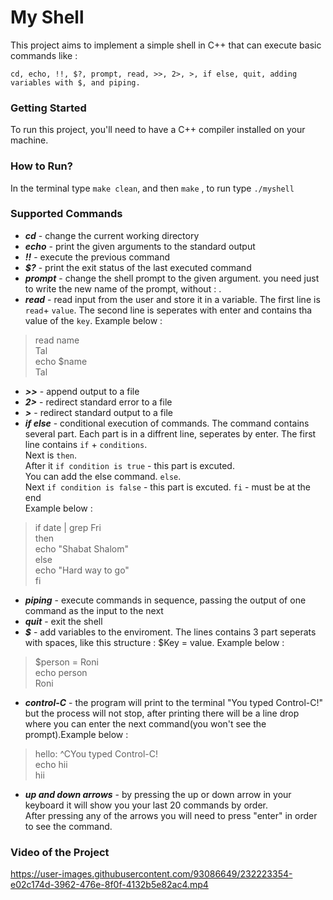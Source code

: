 # My Shell

This project aims to implement a simple shell in C++ that can execute basic commands like :
```
cd, echo, !!, $?, prompt, read, >>, 2>, >, if else, quit, adding variables with $, and piping.
```

### Getting Started
To run this project, you'll need to have a C++ compiler installed on your machine. 

### How to Run? 

In the terminal type `make clean`, and then `make` , to run type `./myshell` 

### Supported Commands
- ***cd*** - change the current working directory
- ***echo*** - print the given arguments to the standard output
- ***!!*** - execute the previous command
- ***$?*** - print the exit status of the last executed command
- ***prompt***  - change the shell prompt to the given argument. you need just to write the new name of the prompt, without : . 
- ***read***  - read input from the user and store it in a variable. The first line is `read`+ `value`. The second line is seperates with enter and contains tha value of the `key`. Example below : 
> read name   
> Tal   
> echo $name   
> Tal     

- ***>>*** - append output to a file
- ***2>*** - redirect standard error to a file
- ***>*** - redirect standard output to a file
- ***if else*** - conditional execution of commands. The command contains several part. Each part is in a diffrent line, seperates by enter.
The first line contains `if` + `conditions`.     
Next is `then`.   
After it `if condition is true` - this part is excuted.  
You can add the else command. 
  `else`.  
  Next `if condition is false` - this part is excuted. 
  `fi` - must be at the end  
  Example below : 
> if date | grep Fri  
> then   
>   echo "Shabat Shalom"   
> else     
>     echo "Hard way to go"   
> fi 

- ***piping*** - execute commands in sequence, passing the output of one command as the input to the next
- ***quit*** - exit the shell
- ***$*** - add variables to the enviroment. The lines contains 3 part seperats with spaces, like this structure : $Key = value.  Example below : 
> $person =  Roni   
> echo person   
> Roni 

- ***control-C*** - the program will print to the terminal "You typed Control-C!" but the process will not stop, after printing there will be a line drop where you can enter the next command(you won't see the prompt).Example below :
>  hello: ^CYou typed Control-C!   
>  echo hii  
>  hii 

- ***up and down arrows*** - by pressing the up or down arrow in your keyboard it will show you your last 20 commands by order.   
After pressing any of the arrows you will need to press "enter" in order to see the command.

### Video of the Project


https://user-images.githubusercontent.com/93086649/232223354-e02c174d-3962-476e-8f0f-4132b5e82ac4.mp4







